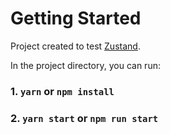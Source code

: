 # Getting Started

Project created to test [Zustand](https://github.com/pmndrs/zustand).

In the project directory, you can run:

### 1. `yarn` or `npm install`
### 2. `yarn start` or `npm run start`